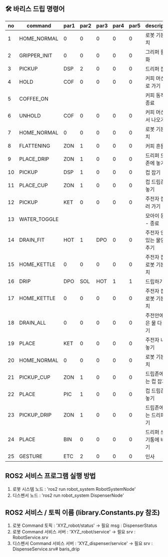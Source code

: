 ## 🛠 바리스 드립 명령어   

| no | command      | par1 | par2 | par3 | par4 | par5 | description      |
| -- | ------------ | ---- | ---- | ---- | ---- | ---- | ---------------- |
| 1  | HOME_NORMAL  | 0    | 0    | 0    | 0    | 0    | 로봇 기본 위치         |
| 2  | GRIPPER_INIT | 0    | 0    | 0    | 0    | 0    | 그리퍼 활성화          |
| 3  | PICKUP       | DSP  | 2    | 0    | 0    | 0    | 드리퍼 잡기           |
| 4  | HOLD         | COF  | 0    | 0    | 0    | 0    | 커피 머신으로 가기       |
| 5  | COFFEE_ON    |      |      |      |      |      | 커피 동작 - 종료       |
| 6  | UNHOLD       | COF  | 0    | 0    | 0    | 0    | 커피 머신에서 나오기      |
| 7  | HOME_NORMAL  | 0    | 0    | 0    | 0    | 0    | 로봇 기본 위치         |
| 8  | FLATTENING   | ZON  | 1    | 0    | 0    | 0    | 커피 흔들기           |
| 9  | PLACE_DRIP   | ZON  | 1    | 0    | 0    | 0    | 드리퍼 드립존에 놓기      |
| 10 | PICKUP       | DSP  | 1    | 0    | 0    | 0    | 컵 잡기             |
| 11 | PLACE_CUP    | ZON  | 1    | 0    | 0    | 0    | 컵 드립존에 놓기        |
| 12 | PICKUP       | KET  | 0    | 0    | 0    | 0    | 주전자 잡으러 가기       |
| 13 | WATER_TOGGLE |      |      |      |      |      | 모아이 동작 - 종료      |
| 14 | DRAIN_FIT    | HOT  | 1    | DPO  | 0    | 0    | 주전자 안에 있는 물양 맞추기 |
| 15 | HOME_KETTLE  | 0    | 0    | 0    | 0    | 0    | 주전자 잡은 로봇 기본 위치  |
| 16 | DRIP         | DPO  | SOL  | HOT  | 1    | 1    | 드립하기             |
| 17 | HOME_KETTLE  | 0    | 0    | 0    | 0    | 0    | 주전자 잡은 로봇 기본 위치  |
| 18 | DRAIN_ALL    | 0    | 0    | 0    | 0    | 0    | 주전안에 남은 물 다 버리기  |
| 19 | PLACE        | KET  | 0    | 0    | 0    | 0    | 주전자 내려놓기         |
| 20 | HOME_NORMAL  | 0    | 0    | 0    | 0    | 0    | 로봇 기본 위치         |
| 21 | PICKUP_CUP   | ZON  | 1    | 0    | 0    | 0    | 드립존에 있는 컵 잡기     |
| 22 | PLACE        | PIC  | 1    | 0    | 0    | 0    | 컵 드립존에 놓기        |
| 23 | PICKUP_DRIP  | ZON  | 1    | 0    | 0    | 0    | 드립존에 있는 드리퍼 들기   |
| 24 | PLACE        | BIN  | 0    | 0    | 0    | 0    | 드리퍼 쓰레기통에 버리기    |
| 25 | GESTURE      | ETC  | 2    | 0    | 0    | 0    | 인사               |


## ROS2 서비스 프로그램 실행 방법 
 1. 로봇 시스템 노드 : 'ros2 run robot_system RobotSystemNode'
 2.  디스펜서 노드 : 'ros2 run robot_system DispenserNode'

## ROS2 서비스 / 토픽 이름 (library.Constants.py 참조)
1. 로봇 Command 토픽 : 'XYZ_robot/status'  -> 필요 msg : DispenserStatus
2. 로봇 Command 서비스 서버 : 'XYZ_robot/service'  -> 필요 srv : RobotService.srv
3. 디스펜서 Command 서비스 서버 : 'XYZ_dispenser/service'  -> 필요 srv : DispenseService.srv# baris_drip
